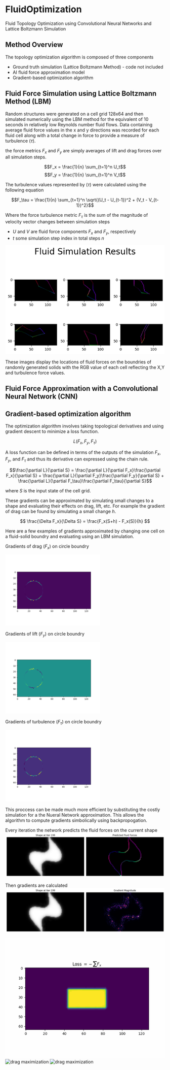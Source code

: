 # FluidOptimization
Fluid Topology Optimization using Convolutional Neural Networks and Lattice Boltzmann Simulation  

## Method Overview
The topology optimization algorithm is composed of three components
- Ground truth simulation (Lattice Boltzmann Method) - code not included
- AI fluid force approximation model
- Gradient-based optimization algorithm

## Fluid Force Simulation using Lattice Boltzmann Method (LBM)
Random structures were generated on a cell grid 128x64 and then simulated numerically using the LBM method for the equivalent of 10 seconds in relatively low Reynolds number fluid flows. Data containing average fluid force values in the x and y directions was recorded for each fluid cell along with a total change in force to provide a measure of turbulence ($`\tau`$). 

the force metrics $`F_x`$ and $`F_y`$ are simply averages of lift and drag forces over all simulation steps.

$$F_x = \frac{1}{n} \sum_{t=1}^n U_t$$
$$F_y = \frac{1}{n} \sum_{t=1}^n V_t$$

<!-- $$
\begin{aligned}
a^2 + b^2 &= c^2 \\
x &= y + z
\end{aligned}
$$ -->

The turbulence values represented by ($`\tau`$) were calculated using the following equation

$$F_\tau = \frac{1}{n} \sum_{t=1}^n \sqrt{(U_t - U_{t-1})^2 + (V_t - V_{t-1})^2}$$

Where the force turbulence metric $`F_\tau`$ is the sum of the magnitude of velocity vector changes between simulation steps
- $`U`$ and $`V`$ are fluid force components $`F_x`$ and $`F_y`$, respectively
- $`t`$ some simulation step index in total steps $`n`$


![Simulation Results](./images/simulationResults.png "Simulation Results")

These images display the locations of fluid forces on the boundries of randomly generated solids with the RGB value of each cell reflecting the X,Y and turbulence force values.

## Fluid Force Approximation with a Convolutional Neural Network (CNN)



## Gradient-based optimization algorithm
<!-- ![Alt text](./images/partialDrag.png "a title")
![Alt text](./images/partialLift.png "a title")
! -->

The optimization algorithm involves taking topological derivatives and using gradient descent to minimize a loss function.

$$
L\left( F_x,F_y,F_\tau\right)
$$

A loss function can be defined in terms of the outputs of the simulation $`F_x,F_y,`$ and $`F_\tau`$ and thus its derivative can expressed using the chain rule.

$$\frac{\partial L}{\partial S} = \frac{\partial L}{\partial F_x}\frac{\partial F_x}{\partial S} + \frac{\partial L}{\partial F_y}\frac{\partial F_y}{\partial S} + \frac{\partial L}{\partial F_\tau}\frac{\partial F_\tau}{\partial S}$$

where $`S`$ is the input state of the cell grid.

These gradients can be approximated by simulating small changes to a shape and evaluating their effects on drag, lift, etc. For example the gradient of drag can be found by simulating a small change $`h`$.

$$
\frac{\Delta F_x}{\Delta S} = \frac{F_x(S+h) - F_x(S)}{h}
$$

Here are a few examples of gradients approximated by changing one cell on a fluid-solid boundry and evaluating using an LBM simulation.

<!-- $$\frac{\partial F_x}{\partial S}$$ -->

Gradients of drag ($`F_x`$) on circle boundry

<img src="./images/partialDrag.png" alt="drawing" width="300"/>

Gradients of lift ($`F_y`$) on circle boundry

<img src="./images/partialLift.png" alt="drawing" width="300"/>

Gradients of turbulence ($`F_\tau`$) on circle boundry

<img src="./images/partialDelta.png" alt="drawing" width="300"/>

This proccess can be made much more efficient by substituting the costly simulation for a the Nueral Network approximation. This allows the algorithm to compute gradients simbolically using backpropogation.


Every iteration the network predicts the fluid forces on the current shape
<img src="./images/predictedForces.png" alt="drag maximization" />

Then gradients are calculated
<img src="./images/gradientmagnitude.png" alt="drag maximization" />

<img src="./images/dragmax.gif" alt="drag maximization" />
<img src="./images/2x2.gif" alt="drag maximization" />




<img src="./images/torque.gif" alt="drag maximization" />
